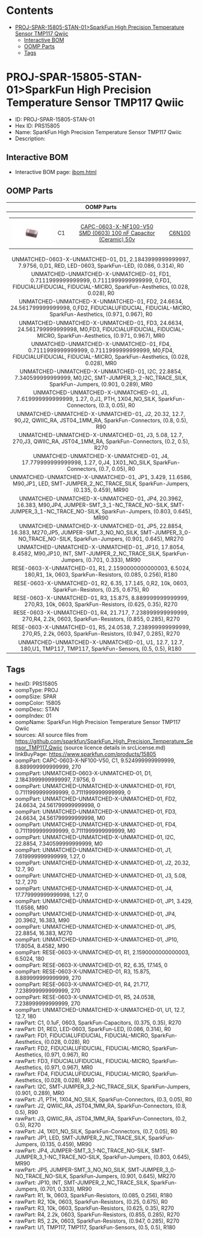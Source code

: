 



Contents
========

* [PROJ-SPAR-15805-STAN-01>SparkFun High Precision Temperature Sensor TMP117 Qwiic](#proj-spar-15805-stan-01sparkfun-high-precision-temperature-sensor-tmp117-qwiic)
	* [Interactive BOM](#interactive-bom)
	* [OOMP Parts](#oomp-parts)
	* [Tags](#tags)

# PROJ-SPAR-15805-STAN-01>SparkFun High Precision Temperature Sensor TMP117 Qwiic

- ID: PROJ-SPAR-15805-STAN-01
- Hex ID: PRS15805
- Name: SparkFun High Precision Temperature Sensor TMP117 Qwiic
- Description: 

## Interactive BOM

- Interactive BOM page: [ibom.html](kicad/bom/ibom.html)

## OOMP Parts
  

|OOMP Parts|
| :---: |
|<table><tr><td>![CAPC-0603-X-NF100-V50](https://raw.githubusercontent.com/oomlout/oomlout_OOMP_parts/main/CAPC-0603-X-NF100-V50/image_140.jpg)</td><td> C1</td><td>[CAPC-0603-X-NF100-V50<br>SMD (0603) 100 nF Capacitor (Ceramic) 50v](https://github.com/oomlout/oomlout_OOMP_parts/tree/main/CAPC-0603-X-NF100-V50/)</td><td>[C6N100](https://github.com/oomlout/oomlout_OOMP_parts/tree/main/CAPC-0603-X-NF100-V50/)</td></tr></table>|
|UNMATCHED-0603-X-UNMATCHED-01, D1, 2.1843999999999997, 7.9756, 0,D1, RED, LED-0603, SparkFun-LED, (0.086, 0.314), R0|
|UNMATCHED-UNMATCHED-X-UNMATCHED-01, FD1, 0.7111999999999999, 0.7111999999999999, 0,FD1, FIDUCIALUFIDUCIAL, FIDUCIAL-MICRO, SparkFun-Aesthetics, (0.028, 0.028), R0|
|UNMATCHED-UNMATCHED-X-UNMATCHED-01, FD2, 24.6634, 24.561799999999998, 0,FD2, FIDUCIALUFIDUCIAL, FIDUCIAL-MICRO, SparkFun-Aesthetics, (0.971, 0.967), R0|
|UNMATCHED-UNMATCHED-X-UNMATCHED-01, FD3, 24.6634, 24.561799999999998, M0,FD3, FIDUCIALUFIDUCIAL, FIDUCIAL-MICRO, SparkFun-Aesthetics, (0.971, 0.967), MR0|
|UNMATCHED-UNMATCHED-X-UNMATCHED-01, FD4, 0.7111999999999999, 0.7111999999999999, M0,FD4, FIDUCIALUFIDUCIAL, FIDUCIAL-MICRO, SparkFun-Aesthetics, (0.028, 0.028), MR0|
|UNMATCHED-UNMATCHED-X-UNMATCHED-01, I2C, 22.8854, 7.340599999999999, M0,I2C, SMT-JUMPER_3_2-NC_TRACE_SILK, SparkFun-Jumpers, (0.901, 0.289), MR0|
|UNMATCHED-UNMATCHED-X-UNMATCHED-01, J1, 7.619999999999999, 1.27, 0,J1, PTH, 1X04_NO_SILK, SparkFun-Connectors, (0.3, 0.05), R0|
|UNMATCHED-UNMATCHED-X-UNMATCHED-01, J2, 20.32, 12.7, 90,J2, QWIIC_RA, JST04_1MM_RA, SparkFun-Connectors, (0.8, 0.5), R90|
|UNMATCHED-UNMATCHED-X-UNMATCHED-01, J3, 5.08, 12.7, 270,J3, QWIIC_RA, JST04_1MM_RA, SparkFun-Connectors, (0.2, 0.5), R270|
|UNMATCHED-UNMATCHED-X-UNMATCHED-01, J4, 17.779999999999998, 1.27, 0,J4, 1X01_NO_SILK, SparkFun-Connectors, (0.7, 0.05), R0|
|UNMATCHED-UNMATCHED-X-UNMATCHED-01, JP1, 3.429, 11.6586, M90,JP1, LED, SMT-JUMPER_2_NC_TRACE_SILK, SparkFun-Jumpers, (0.135, 0.459), MR90|
|UNMATCHED-UNMATCHED-X-UNMATCHED-01, JP4, 20.3962, 16.383, M90,JP4, JUMPER-SMT_3_1-NC_TRACE_NO-SILK, SMT-JUMPER_3_1-NC_TRACE_NO-SILK, SparkFun-Jumpers, (0.803, 0.645), MR90|
|UNMATCHED-UNMATCHED-X-UNMATCHED-01, JP5, 22.8854, 16.383, M270,JP5, JUMPER-SMT_3_NO_NO_SILK, SMT-JUMPER_3_0-NO_TRACE_NO-SILK, SparkFun-Jumpers, (0.901, 0.645), MR270|
|UNMATCHED-UNMATCHED-X-UNMATCHED-01, JP10, 17.8054, 8.4582, M90,JP10, INT, SMT-JUMPER_2_NC_TRACE_SILK, SparkFun-Jumpers, (0.701, 0.333), MR90|
|RESE-0603-X-UNMATCHED-01, R1, 2.1590000000000003, 6.5024, 180,R1, 1k, 0603, SparkFun-Resistors, (0.085, 0.256), R180|
|RESE-0603-X-UNMATCHED-01, R2, 6.35, 17.145, 0,R2, 10k, 0603, SparkFun-Resistors, (0.25, 0.675), R0|
|RESE-0603-X-UNMATCHED-01, R3, 15.875, 8.889999999999999, 270,R3, 10k, 0603, SparkFun-Resistors, (0.625, 0.35), R270|
|RESE-0603-X-UNMATCHED-01, R4, 21.717, 7.238999999999999, 270,R4, 2.2k, 0603, SparkFun-Resistors, (0.855, 0.285), R270|
|RESE-0603-X-UNMATCHED-01, R5, 24.0538, 7.238999999999999, 270,R5, 2.2k, 0603, SparkFun-Resistors, (0.947, 0.285), R270|
|UNMATCHED-UNMATCHED-X-UNMATCHED-01, U1, 12.7, 12.7, 180,U1, TMP117, TMP117, SparkFun-Sensors, (0.5, 0.5), R180|

## Tags

- hexID: PRS15805
- oompType: PROJ
- oompSize: SPAR
- oompColor: 15805
- oompDesc: STAN
- oompIndex: 01
- oompName: SparkFun High Precision Temperature Sensor TMP117 Qwiic
- sources: All source files from https://github.com/sparkfun/SparkFun_High_Precision_Temperature_Sensor_TMP117_Qwiic (source licence details in srcLicense.md)
- linkBuyPage: https://www.sparkfun.com/products/15805
- oompPart: CAPC-0603-X-NF100-V50, C1, 9.524999999999999, 8.889999999999999, 270
- oompPart: UNMATCHED-0603-X-UNMATCHED-01, D1, 2.1843999999999997, 7.9756, 0
- oompPart: UNMATCHED-UNMATCHED-X-UNMATCHED-01, FD1, 0.7111999999999999, 0.7111999999999999, 0
- oompPart: UNMATCHED-UNMATCHED-X-UNMATCHED-01, FD2, 24.6634, 24.561799999999998, 0
- oompPart: UNMATCHED-UNMATCHED-X-UNMATCHED-01, FD3, 24.6634, 24.561799999999998, M0
- oompPart: UNMATCHED-UNMATCHED-X-UNMATCHED-01, FD4, 0.7111999999999999, 0.7111999999999999, M0
- oompPart: UNMATCHED-UNMATCHED-X-UNMATCHED-01, I2C, 22.8854, 7.340599999999999, M0
- oompPart: UNMATCHED-UNMATCHED-X-UNMATCHED-01, J1, 7.619999999999999, 1.27, 0
- oompPart: UNMATCHED-UNMATCHED-X-UNMATCHED-01, J2, 20.32, 12.7, 90
- oompPart: UNMATCHED-UNMATCHED-X-UNMATCHED-01, J3, 5.08, 12.7, 270
- oompPart: UNMATCHED-UNMATCHED-X-UNMATCHED-01, J4, 17.779999999999998, 1.27, 0
- oompPart: UNMATCHED-UNMATCHED-X-UNMATCHED-01, JP1, 3.429, 11.6586, M90
- oompPart: UNMATCHED-UNMATCHED-X-UNMATCHED-01, JP4, 20.3962, 16.383, M90
- oompPart: UNMATCHED-UNMATCHED-X-UNMATCHED-01, JP5, 22.8854, 16.383, M270
- oompPart: UNMATCHED-UNMATCHED-X-UNMATCHED-01, JP10, 17.8054, 8.4582, M90
- oompPart: RESE-0603-X-UNMATCHED-01, R1, 2.1590000000000003, 6.5024, 180
- oompPart: RESE-0603-X-UNMATCHED-01, R2, 6.35, 17.145, 0
- oompPart: RESE-0603-X-UNMATCHED-01, R3, 15.875, 8.889999999999999, 270
- oompPart: RESE-0603-X-UNMATCHED-01, R4, 21.717, 7.238999999999999, 270
- oompPart: RESE-0603-X-UNMATCHED-01, R5, 24.0538, 7.238999999999999, 270
- oompPart: UNMATCHED-UNMATCHED-X-UNMATCHED-01, U1, 12.7, 12.7, 180
- rawPart: C1, 0.1uF, 0603, SparkFun-Capacitors, (0.375, 0.35), R270
- rawPart: D1, RED, LED-0603, SparkFun-LED, (0.086, 0.314), R0
- rawPart: FD1, FIDUCIALUFIDUCIAL, FIDUCIAL-MICRO, SparkFun-Aesthetics, (0.028, 0.028), R0
- rawPart: FD2, FIDUCIALUFIDUCIAL, FIDUCIAL-MICRO, SparkFun-Aesthetics, (0.971, 0.967), R0
- rawPart: FD3, FIDUCIALUFIDUCIAL, FIDUCIAL-MICRO, SparkFun-Aesthetics, (0.971, 0.967), MR0
- rawPart: FD4, FIDUCIALUFIDUCIAL, FIDUCIAL-MICRO, SparkFun-Aesthetics, (0.028, 0.028), MR0
- rawPart: I2C, SMT-JUMPER_3_2-NC_TRACE_SILK, SparkFun-Jumpers, (0.901, 0.289), MR0
- rawPart: J1, PTH, 1X04_NO_SILK, SparkFun-Connectors, (0.3, 0.05), R0
- rawPart: J2, QWIIC_RA, JST04_1MM_RA, SparkFun-Connectors, (0.8, 0.5), R90
- rawPart: J3, QWIIC_RA, JST04_1MM_RA, SparkFun-Connectors, (0.2, 0.5), R270
- rawPart: J4, 1X01_NO_SILK, SparkFun-Connectors, (0.7, 0.05), R0
- rawPart: JP1, LED, SMT-JUMPER_2_NC_TRACE_SILK, SparkFun-Jumpers, (0.135, 0.459), MR90
- rawPart: JP4, JUMPER-SMT_3_1-NC_TRACE_NO-SILK, SMT-JUMPER_3_1-NC_TRACE_NO-SILK, SparkFun-Jumpers, (0.803, 0.645), MR90
- rawPart: JP5, JUMPER-SMT_3_NO_NO_SILK, SMT-JUMPER_3_0-NO_TRACE_NO-SILK, SparkFun-Jumpers, (0.901, 0.645), MR270
- rawPart: JP10, INT, SMT-JUMPER_2_NC_TRACE_SILK, SparkFun-Jumpers, (0.701, 0.333), MR90
- rawPart: R1, 1k, 0603, SparkFun-Resistors, (0.085, 0.256), R180
- rawPart: R2, 10k, 0603, SparkFun-Resistors, (0.25, 0.675), R0
- rawPart: R3, 10k, 0603, SparkFun-Resistors, (0.625, 0.35), R270
- rawPart: R4, 2.2k, 0603, SparkFun-Resistors, (0.855, 0.285), R270
- rawPart: R5, 2.2k, 0603, SparkFun-Resistors, (0.947, 0.285), R270
- rawPart: U1, TMP117, TMP117, SparkFun-Sensors, (0.5, 0.5), R180
